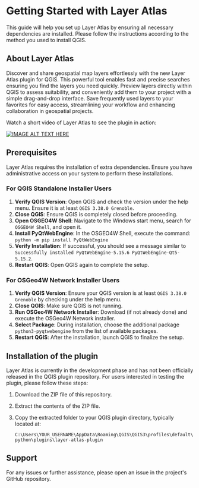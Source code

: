 # Getting Started with Layer Atlas

This guide will help you set up Layer Atlas by ensuring all necessary dependencies are installed. Please follow the instructions according to the method you used to install QGIS.


## About Layer Atlas

Discover and share geospatial map layers effortlessly with the new Layer Atlas plugin for QGIS. This powerful tool enables fast and precise searches ensuring you find the layers you need quickly. Preview layers directly within QGIS to assess suitability, and conveniently add them to your project with a simple drag-and-drop interface. Save frequently used layers to your favorites for easy access, streamlining your workflow and enhancing collaboration in geospatial projects.


Watch a short video of Layer Atlas to see the plugin in action:


[![IMAGE ALT TEXT HERE](https://img.youtube.com/vi/k5k74faBJKo/0.jpg)](https://www.youtube.com/watch?v=k5k74faBJKo)



## Prerequisites

Layer Atlas requires the installation of extra dependencies. Ensure you have administrative access on your system to perform these installations.

### For QGIS Standalone Installer Users

1. **Verify QGIS Version**: Open QGIS and check the version under the help menu. Ensure it is at least `QGIS 3.38.0 Grenoble`.
2. **Close QGIS**: Ensure QGIS is completely closed before proceeding.
3. **Open OSGEO4W Shell**: Navigate to the Windows start menu, search for `OSGEO4W Shell`, and open it.
4. **Install PyQtWebEngine**: In the OSGEO4W Shell, execute the command: `python -m pip install PyQtWebEngine`
5. **Verify Installation**: If successful, you should see a message similar to `Successfully installed PyQtWebEngine-5.15.6 PyQtWebEngine-Qt5-5.15.2`.
6. **Restart QGIS**: Open QGIS again to complete the setup.

### For OSGeo4W Network Installer Users

1. **Verify QGIS Version**: Ensure your QGIS version is at least `QGIS 3.38.0 Grenoble` by checking under the help menu.
2. **Close QGIS**: Make sure QGIS is not running.
3. **Run OSGeo4W Network Installer**: Download (if not already done) and execute the OSGeo4W Network installer.
4. **Select Package**: During installation, choose the additional package `python3-pyqtwebengine` from the list of available packages.
5. **Restart QGIS**: After the installation, launch QGIS to finalize the setup.

## Installation of the plugin

Layer Atlas is currently in the development phase and has not been officially released in the QGIS plugin repository. For users interested in testing the plugin, please follow these steps:

1. Download the ZIP file of this repository.
2. Extract the contents of the ZIP file.
3. Copy the extracted folder to your QGIS plugin directory, typically located at:

   `C:\Users\YOUR_USERNAME\AppData\Roaming\QGIS\QGIS3\profiles\default\python\plugins\layer-atlas-plugin`


## Support

For any issues or further assistance, please open an issue in the project's GitHub repository.
